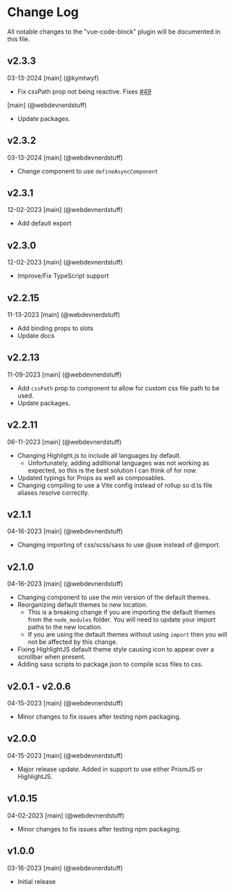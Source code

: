 # Change Log
All notable changes to the "vue-code-block" plugin will be documented in this file.

## v2.3.3
03-13-2024
[main] (@kymtwyf)
* Fix cssPath prop not being reactive. Fixes [#49](https://github.com/webdevnerdstuff/vue-code-block/issues/49)

[main] (@webdevnerdstuff)
* Update packages.

## v2.3.2
03-13-2024
[main] (@webdevnerdstuff)
* Change component to use `defineAsyncComponent`

## v2.3.1
12-02-2023
[main] (@webdevnerdstuff)
* Add default export

## v2.3.0
12-02-2023
[main] (@webdevnerdstuff)
* Improve/Fix TypeScript support

## v2.2.15
11-13-2023
[main] (@webdevnerdstuff)
* Add binding props to slots
* Update docs

## v2.2.13
11-09-2023
[main] (@webdevnerdstuff)
* Add `cssPath` prop to component to allow for custom css file path to be used.
* Update packages.

## v2.2.11
06-11-2023
[main] (@webdevnerdstuff)
* Changing Highlight.js to include all languages by default.
  * Unfortunately, adding additional languages was not working as expected, so this is the best solution I can think of for now.
* Updated typings for Props as well as composables.
* Changing compiling to use a Vite config instead of rollup so d.ts file aliases resolve correctly.

## v2.1.1
04-16-2023
[main] (@webdevnerdstuff)
* Changing importing of css/scss/sass to use @use instead of @import.

## v2.1.0
04-16-2023
[main] (@webdevnerdstuff)
* Changing component to use the min version of the default themes.
* Reorganizing default themes to new location.
  * This is a breaking change if you are importing the default themes from the `node_modules` folder. You will need to update your import paths to the new location.
  * If you are using the default themes without using `import` then you will not be affected by this change.
* Fixing HighlightJS default theme style causing icon to appear over a scrollbar when present.
* Adding sass scripts to package.json to compile scss files to css.

## v2.0.1 - v2.0.6
04-15-2023
[main] (@webdevnerdstuff)
* Minor changes to fix issues after testing npm packaging.

## v2.0.0
04-15-2023
[main] (@webdevnerdstuff)
* Major release update. Added in support to use either PrismJS or HighlightJS.

## v1.0.15
04-02-2023
[main] (@webdevnerdstuff)
* Minor changes to fix issues after testing npm packaging.

## v1.0.0
03-16-2023
[main] (@webdevnerdstuff)
* Initial release
